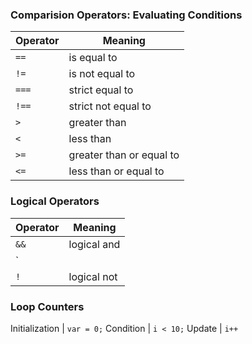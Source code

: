### Comparision Operators: Evaluating Conditions
Operator | Meaning
------------ | -------------
`==` | is equal to
`!=` | is not equal to
`===` | strict equal to
`!==` | strict not equal to
`>` | greater than
`<` | less than
`>=` | greater than or equal to
`<=` | less than or equal to

### Logical Operators
Operator | Meaning
------------ | -------------
`&&` | logical and
`||` | logical or
`!` | logical not

### Loop Counters

Initialization | `var = 0;`
Condition | `i < 10;`
Update | `i++`


